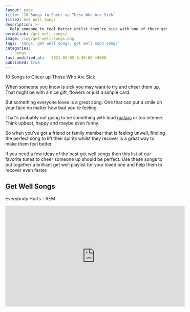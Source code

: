 ```yaml
---
layout: page
title: '10 Songs to Cheer up Those Who Are Sick'
title2: Get Well Songs
description: >-
  Help someone to feel better whilst they're sick with one of these get well soon songs
permalink: /get-well-songs/
image: /img/get-well-songs.png
tags: 'songs, get well songs, get well soon songs'
categories:
  - songs
last_modified_at:   2021-02-05 8:30:00 +0000
published: true
---
```



10 Songs to Cheer up Those Who Are Sick

When someone you know is sick you may want to try and cheer them up. That might be with a nice gift, flowers or just a simple card. 

But something everyone loves is a great song. One that can put a smile on your face no matter how bad you're feeling.

That's probably not going to be something with loud <a href="https://www.guitarinsideout.com">guitars</a> or too intense. Think upbeat, happy and maybe even funny.

So when you've got a friend or family member that is feeling unwell, finding the perfect song to lift their spirits whilst they recover is a great way to make them feel better. 

If you need a few ideas of the best get well songs then this list of our favorite tunes to cheer someone up should be perfect. Use these songs to put together a brilliant get well playlist for your loved one and help them to recover even faster.

<h2>Get Well Songs</h2>

Everybody Hurts - REM

<iframe width="560" height="315" src="https://youtu.be/5rOiW_xY-kc" frameborder="0" allow="autoplay; encrypted-media" allowfullscreen></iframe>


